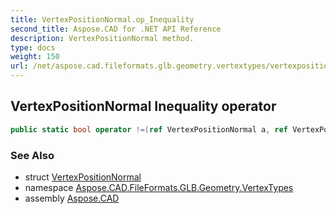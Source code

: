 ```yaml
---
title: VertexPositionNormal.op_Inequality
second_title: Aspose.CAD for .NET API Reference
description: VertexPositionNormal method. 
type: docs
weight: 150
url: /net/aspose.cad.fileformats.glb.geometry.vertextypes/vertexpositionnormal/op_inequality/
---
```

## VertexPositionNormal Inequality operator

```csharp
public static bool operator !=(ref VertexPositionNormal a, ref VertexPositionNormal b)
```

### See Also

* struct [VertexPositionNormal](../)
* namespace [Aspose.CAD.FileFormats.GLB.Geometry.VertexTypes](../../vertexpositionnormal/)
* assembly [Aspose.CAD](../../../)



